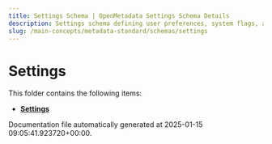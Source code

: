 ```yaml
---
title: Settings Schema | OpenMetadata Settings Schema Details
description: Settings schema defining user preferences, system flags, and customizable UI or behavior configurations.
slug: /main-concepts/metadata-standard/schemas/settings
---
```


# Settings

This folder contains the following items:

- [**Settings**](/main-concepts/metadata-standard/schemas/settings/settings)


Documentation file automatically generated at 2025-01-15 09:05:41.923720+00:00.
